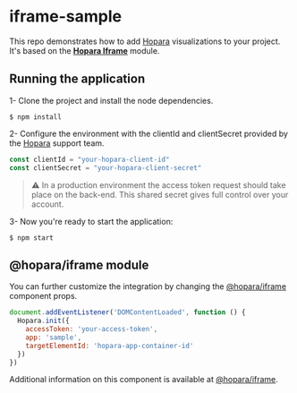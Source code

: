 # iframe-sample
This repo demonstrates how to add [Hopara](https://hopara.io) visualizations to your project. It's based on the
 [**Hopara Iframe**](https://www.npmjs.com/package/@hopara/iframe) module.

## Running the application

1- Clone the project and install the node dependencies.

```shell
$ npm install
```

2- Configure the environment with the clientId and clientSecret provided by the [Hopara](https://hopara.io) support team.

```javascript
const clientId = "your-hopara-client-id"
const clientSecret = "your-hopara-client-secret"
```
> :warning: In a production environment the access token request should take place on the back-end. This shared secret gives full control over your account.

3- Now you're ready to start the application:

```shell
$ npm start
```

## @hopara/iframe module
You can further customize the integration by changing the [@hopara/iframe](https://www.npmjs.com/package/@hopara/iframe) component props.

```javascript
document.addEventListener('DOMContentLoaded', function () {
  Hopara.init({
    accessToken: 'your-access-token',
    app: 'sample',
    targetElementId: 'hopara-app-container-id'
  })
})
```

Additional information on this component is available at [@hopara/iframe](https://www.npmjs.com/package/@hopara/iframe).


